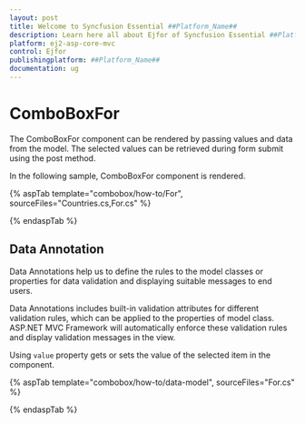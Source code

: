 ```yaml
---
layout: post
title: Welcome to Syncfusion Essential ##Platform_Name##
description: Learn here all about Ejfor of Syncfusion Essential ##Platform_Name## widgets based on HTML5 and jQuery.
platform: ej2-asp-core-mvc
control: Ejfor
publishingplatform: ##Platform_Name##
documentation: ug
---
```



# ComboBoxFor

The ComboBoxFor component can be rendered by passing values and data from the model. The selected values can be retrieved during form submit using the post method.

In the following sample, ComboBoxFor component is rendered.

{% aspTab template="combobox/how-to/For", sourceFiles="Countries.cs,For.cs" %}

{% endaspTab %}

## Data Annotation

Data Annotations help us to define the rules to the model classes or properties for data validation and displaying suitable messages to end users.

Data Annotations includes built-in validation attributes for different validation rules, which can be applied to the properties of model class. ASP.NET MVC Framework will automatically enforce these validation rules and display validation messages in the view.

Using `value` property gets or sets the value of the selected item in the component.

{% aspTab template="combobox/how-to/data-model", sourceFiles="For.cs" %}

{% endaspTab %}
